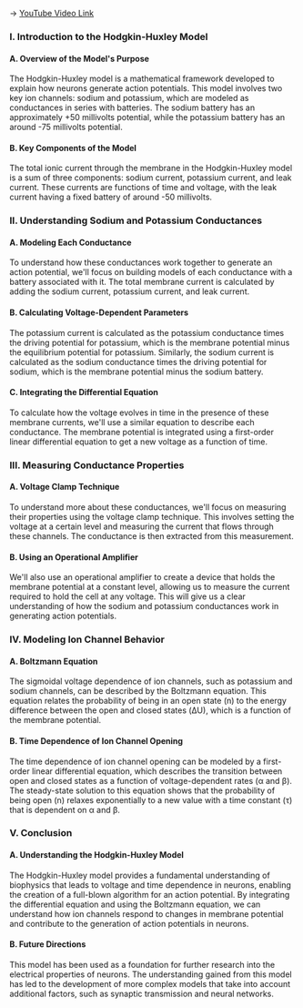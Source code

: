 -> [YouTube Video Link](https://www.youtube.com/watch?v=88tKZLGOr3M&list=PLUl4u3cNGP61I4aI5T6OaFfRK2gihjiMm&index=4&pp=iAQB)

### I. Introduction to the Hodgkin-Huxley Model
#### A. Overview of the Model's Purpose

The Hodgkin-Huxley model is a mathematical framework developed to explain how neurons generate action potentials. This model involves two key ion channels: sodium and potassium, which are modeled as conductances in series with batteries. The sodium battery has an approximately +50 millivolts potential, while the potassium battery has an around -75 millivolts potential.

#### B. Key Components of the Model

The total ionic current through the membrane in the Hodgkin-Huxley model is a sum of three components: sodium current, potassium current, and leak current. These currents are functions of time and voltage, with the leak current having a fixed battery of around -50 millivolts.

### II. Understanding Sodium and Potassium Conductances
#### A. Modeling Each Conductance

To understand how these conductances work together to generate an action potential, we'll focus on building models of each conductance with a battery associated with it. The total membrane current is calculated by adding the sodium current, potassium current, and leak current.

#### B. Calculating Voltage-Dependent Parameters

The potassium current is calculated as the potassium conductance times the driving potential for potassium, which is the membrane potential minus the equilibrium potential for potassium. Similarly, the sodium current is calculated as the sodium conductance times the driving potential for sodium, which is the membrane potential minus the sodium battery.

#### C. Integrating the Differential Equation

To calculate how the voltage evolves in time in the presence of these membrane currents, we'll use a similar equation to describe each conductance. The membrane potential is integrated using a first-order linear differential equation to get a new voltage as a function of time.

### III. Measuring Conductance Properties
#### A. Voltage Clamp Technique

To understand more about these conductances, we'll focus on measuring their properties using the voltage clamp technique. This involves setting the voltage at a certain level and measuring the current that flows through these channels. The conductance is then extracted from this measurement.

#### B. Using an Operational Amplifier

We'll also use an operational amplifier to create a device that holds the membrane potential at a constant level, allowing us to measure the current required to hold the cell at any voltage. This will give us a clear understanding of how the sodium and potassium conductances work in generating action potentials.

### IV. Modeling Ion Channel Behavior
#### A. Boltzmann Equation

The sigmoidal voltage dependence of ion channels, such as potassium and sodium channels, can be described by the Boltzmann equation. This equation relates the probability of being in an open state (n) to the energy difference between the open and closed states (ΔU), which is a function of the membrane potential.

#### B. Time Dependence of Ion Channel Opening

The time dependence of ion channel opening can be modeled by a first-order linear differential equation, which describes the transition between open and closed states as a function of voltage-dependent rates (α and β). The steady-state solution to this equation shows that the probability of being open (n) relaxes exponentially to a new value with a time constant (τ) that is dependent on α and β.

### V. Conclusion
#### A. Understanding the Hodgkin-Huxley Model

The Hodgkin-Huxley model provides a fundamental understanding of biophysics that leads to voltage and time dependence in neurons, enabling the creation of a full-blown algorithm for an action potential. By integrating the differential equation and using the Boltzmann equation, we can understand how ion channels respond to changes in membrane potential and contribute to the generation of action potentials in neurons.

#### B. Future Directions

This model has been used as a foundation for further research into the electrical properties of neurons. The understanding gained from this model has led to the development of more complex models that take into account additional factors, such as synaptic transmission and neural networks.